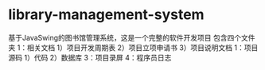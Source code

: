 # library-management-system
基于JavaSwing的图书馆管理系统，这是一个完整的软件开发项目
包含四个文件夹
1：相关文档 1）项目开发周期表
            2）项目立项申请书
            3）项目说明文档
1：项目源码 1）代码
            2）数据库
3：项目录屏
4：程序员日志
